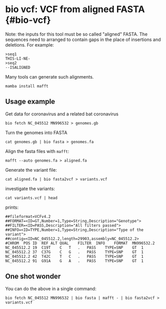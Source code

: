 # bio vcf: VCF from aligned FASTA {#bio-vcf}

Note: the inputs for this tool must be so called "aligned" FASTA. The sequences need to arranged to contain gaps in the place of insertions and deletions. For example:


    >seq1
    THIS-LI-NE-
    >seq2
    --ISALIGNED

Many tools can generate such alignments.

    mamba install mafft


## Usage example

Get data for coronavirus and a related bat coronavirus

    bio fetch NC_045512 MN996532 > genomes.gb

Turn the genomes into FASTA

    cat genomes.gb | bio fasta > genomes.fa


Align the fasta files with `mafft`:

    mafft --auto genomes.fa > aligned.fa


Generate the variant file:

    cat aligned.fa | bio fasta2vcf > variants.vcf

investigate the variants:

    cat variants.vcf | head

prints:

    ##fileformat=VCFv4.2
    ##FORMAT=<ID=GT,Number=1,Type=String,Description="Genotype">
    ##FILTER=<ID=PASS,Description="All filters passed">
    ##INFO=<ID=TYPE,Number=1,Type=String,Description="Type of the variant">
    ##contig=<ID=NC_045512.2,length=29903,assembly=NC_045512.2>
    #CHROM	POS	ID	REF	ALT	QUAL	FILTER	INFO	FORMAT	MN996532.2
    NC_045512.2	19	C19T	C	T	.	PASS	TYPE=SNP	GT	1
    NC_045512.2	37	C37G	C	G	.	PASS	TYPE=SNP	GT	1
    NC_045512.2	42	T42C	T	C	.	PASS	TYPE=SNP	GT	1
    NC_045512.2	91	G91A	G	A	.	PASS	TYPE=SNP	GT	1


## One shot wonder

You can do the above in a single command:

    bio fetch NC_045512 MN996532 | bio fasta | mafft - | bio fasta2vcf > variants.vcf



